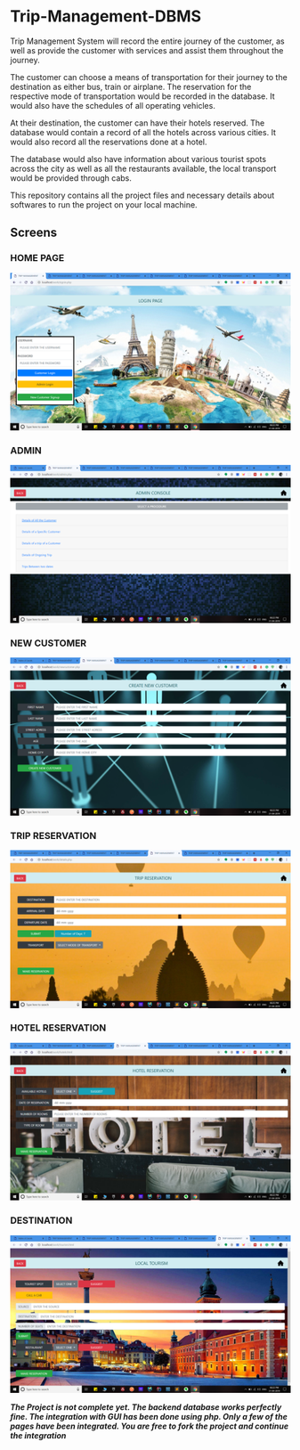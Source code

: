 # Trip-Management-DBMS

Trip Management System will record the entire journey of the customer, as well as provide the customer with services and assist them throughout the journey.

The customer can choose a means of transportation for their journey to the destination as either bus, train or airplane. The reservation for the respective mode of transportation would be recorded in the database. It would also have the schedules of all operating vehicles.

At their destination, the customer can have their hotels reserved. The database would contain a record of all the hotels across various cities. It would also record all the reservations done at a hotel. 

The database would also have information about various tourist spots across the city as well as all the restaurants available, the local transport would be provided through cabs. 

This repository contains all the project files and necessary details about softwares to run the project on your local machine.




## Screens

### HOME PAGE
![Alt text](screenshots/home_page.png?raw=true "Title")

### ADMIN
![Alt text](screenshots/admin_panel.png?raw=true "Title")

### NEW CUSTOMER
![Alt text](screenshots/new_customer_login.png?raw=true "Title")

### TRIP RESERVATION
![Alt text](screenshots/trip_reservation.png?raw=true "Title")

### HOTEL RESERVATION
![Alt text](screenshots/hotel_reservation.png?raw=true "Title")

### DESTINATION
![Alt text](screenshots/tourist_place.png?raw=true "Title")


***The Project is not complete yet. The backend database works perfectly fine. The integration with GUI has been done using php. 
Only a few of the pages have been integrated. You are free to fork the project and continue the integration***
